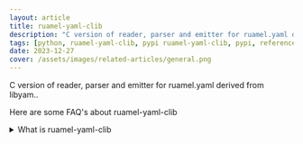 ```yaml
---
layout: article
title: ruamel-yaml-clib
description: "C version of reader, parser and emitter for ruamel.yaml derived from libyam.."
tags: [python, ruamel-yaml-clib, pypi ruamel-yaml-clib, pypi, references]
date: 2023-12-27
cover: /assets/images/related-articles/general.png
---
```


C version of reader, parser and emitter for ruamel.yaml derived from libyam..

Here are some FAQ's about ruamel-yaml-clib
<details>
<summary>What is ruamel-yaml-clib</summary>
C version of reader, parser and emitter for ruamel.yaml derived from libyam..
</details>
